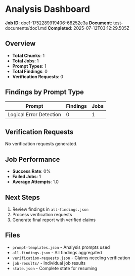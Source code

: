 # Analysis Dashboard

**Job ID**: doc1-1752289919406-68252e3a
**Document**: test-documents/doc1.md
**Completed**: 2025-07-12T03:12:29.505Z

## Overview

- **Total Chunks**: 1
- **Total Jobs**: 1
- **Prompt Types**: 1
- **Total Findings**: 0
- **Verification Requests**: 0

## Findings by Prompt Type

| Prompt | Findings | Jobs |
|--------|----------|------|
| Logical Error Detection | 0 | 1 |

## Verification Requests

No verification requests generated.

## Job Performance

- **Success Rate**: 0%
- **Failed Jobs**: 1
- **Average Attempts**: 1.0

## Next Steps

1. Review findings in `all-findings.json`
2. Process verification requests
3. Generate final report with verified claims

## Files

- `prompt-templates.json` - Analysis prompts used
- `all-findings.json` - All findings aggregated
- `verification-requests.json` - Claims needing verification
- `job-results/` - Individual job results
- `state.json` - Complete state for resuming